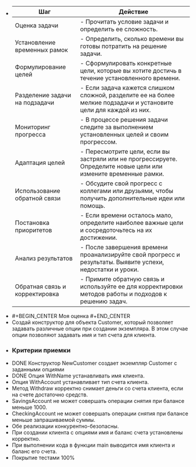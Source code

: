 - | Шаг                  | Действие                                                                                                    |
  |----------------------|-------------------------------------------------------------------------------------------------------------|
  | Оценка задачи        | - Прочитать условие задачи и определить ее сложность.                                                      |
  | Установление временных рамок | - Определить, сколько времени вы готовы потратить на решение задачи.                                  |
  | Формулирование целей | - Сформулировать конкретные цели, которые вы хотите достичь в течение установленного времени.                |
  | Разделение задачи на подзадачи | - Если задача кажется слишком сложной, разделите ее на более мелкие подзадачи и установите цели для каждой из них. |
  | Мониторинг прогресса | - В процессе решения задачи следите за выполнением установленных целей и своим прогрессом. |
  | Адаптация целей | - Пересмотрите цели, если вы застряли или не прогрессируете. Определите новые цели или измените временные рамки. |
  | Использование обратной связи | - Обсудите свой прогресс с коллегами или друзьями, чтобы получить дополнительные идеи или помощь. |
  | Постановка приоритетов | - Если времени осталось мало, определите наиболее важные цели и сосредоточьтесь на их достижении. |
  | Анализ результатов | - После завершения времени проанализируйте свой прогресс и результаты. Выявите успехи, недостатки и уроки. |
  | Обратная связь и корректировка | - Примите обратную связь и используйте ее для корректировки методов работы и подходов к решению задач. |
- #+BEGIN_CENTER
  Моя оценка
  #+END_CENTER
- Создай конструктор для объекта Customer, который позволяет задавать различные опции при создании экземпляра. В этом случае опции позволяют задавать имя и тип счета для клиента.
- ### Критерии приемки
- DONE Конструктор NewCustomer создает экземпляр Customer с заданными опциями
- DONE Опция WithName устанавливать имя клиента.
- Опция WithAccount устанавливает тип счета клиента.
- Метод Withdraw корректно снимает деньги со счета клиента, если на счете достаточно средств.
- SavingsAccount не может совершать операции снятия при балансе меньше 1000.
- CheckingAccount не может совершать операции снятия при балансе меньше запрашиваемой суммы.
- Обе реализации конкурентно-безопасны.
- При создании клиента с опциями имя и баланс счета установлены корректно.
- При выполнении кода в функции main выводится имя клиента и баланс его счета.
- Покрытие тестами 100%